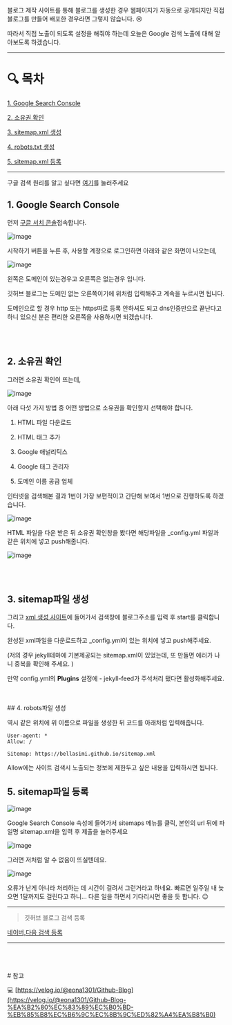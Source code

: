블로그 제작 사이트를 통해 블로그를 생성한 경우 웹페이지가 자동으로 공개되지만 직접 블로그를 만들어 배포한 경우라면 그렇지 않습니다.
😢 

따라서 직접 노출이 되도록 설정을 해줘야 하는데 오늘은 Google 검색 노출에 대해 알아보도록 하겠습니다.


---
# 🔍 목차

[1. Google Search Console](#1-google-search-console)

[2. 소유권 확인](#2-소유권-확인)

[3. sitemap.xml 생성](#3-sitemap파일-생성)

[4. robots.txt 생성](#4-robots파일-생성)

[5. sitemap.xml 등록](#5-sitemap파일-등록)

---

구글 검색 원리를 알고 싶다면 [여기](https://www.google.com/intl/ko/search/howsearchworks/)를 눌러주세요


## 1. Google Search Console

먼저 [구글 서치 콘솔](https://search.google.com/search-console/about)접속합니다.

![image](https://user-images.githubusercontent.com/79133602/140523027-9313c896-77c7-4b45-99b5-eabe1b36f7f0.png)

시작하기 버튼을 누른 후, 사용할 계정으로 로그인하면 아래와 같은 화면이 나오는데,

![image](https://user-images.githubusercontent.com/79133602/140523497-ab22c9a7-c8dd-4d0d-80cf-2bd83859ac2d.png)

왼쪽은 도메인이 있는경우고 오른쪽은 없는경우 입니다.

깃허브 블로그는 도메인 없는 오른쪽이기에 위처럼 입력해주고 계속을 누르시면 됩니다.

도메인으로 할 경우 http 또는 https따로 등록 안하셔도 되고 dns인증만으로 끝난다고 하니 있으신 분은 편리한 오른쪽을 사용하시면
되겠습니다.

<br/>
<br/>

## 2. 소유권 확인


그러면 소유권 확인이 뜨는데,

![image](https://user-images.githubusercontent.com/79133602/140524257-145fc316-a052-4460-8961-ac6af4d5dadb.png)

아래 다섯 가지 방법 중 어떤 방법으로 소유권을 확인할지 선택해야 합니다.

1. HTML 파일 다운로드

2. HTML 태그 추가

3. Google 애널리틱스

4. Google 태그 관리자

5. 도메인 이름 공급 업체

인터넷을 검색해본 결과 1번이 가장 보편적이고 간단해 보여서 1번으로 진행하도록 하겠습니다. 

![image](https://user-images.githubusercontent.com/79133602/140528551-7a8e9962-fded-477a-8869-58f0e1c62f46.png)

HTML 파일을 다운 받은 뒤 소유권 확인창을 봤다면 해당파일을 _config.yml 파일과 같은 위치에 넣고 push해줍니다.

![image](https://user-images.githubusercontent.com/79133602/140525266-88091b5a-fb7a-4964-8ab5-c84d384dbdd5.png)

<br/>
<br/>

## 3. sitemap파일 생성



그리고 [xml 생성 사이트](https://www.xml-sitemaps.com/)에 들어가서 검색창에 블로그주소를 입력 후 start를 클릭합니다. 

완성된 xml파일을 다운로드하고 _config.yml이 있는 위치에 넣고 push해주세요.

(저의 경우 jekyll테마에 기본제공되는 sitemap.xml이 있었는데,
또 만들면 에러가 나니 중복을 확인해 주세요. )

만약 config.yml의 **Plugins** 설정에 - jekyll-feed가 주석처리 됐다면 활성화해주세요.


<br/>
<br/>
## 4. robots파일 생성

역시 같은 위치에 위 이름으로 파일을 생성한 뒤 코드를 아래처럼 입력해줍니다.

```
User-agent: *
Allow: /

Sitemap: https://bellasimi.github.io/sitemap.xml
```

Allow에는 사이트 검색시 노출되는 정보에 제한두고 싶은 내용을 입력하시면 됩니다. 


## 5. sitemap파일 등록

![image](https://user-images.githubusercontent.com/79133602/140528952-9367ff7e-bd3a-4bf5-89c8-f2f2383894cb.png)

Google Search Console 속성에 들어가서 sitemaps 메뉴를 클릭, 본인의 url 뒤에 파일명 sitemap.xml을 입력 후 제출을 눌러주세요

![image](https://user-images.githubusercontent.com/79133602/140529490-d807968a-8a54-4ce8-946f-5cc33b3473e3.png)


그러면 저처럼 알 수 없음이 뜨실텐데요. 

![image](https://user-images.githubusercontent.com/79133602/140529708-98286a31-847c-45d9-a62e-f8c7ed9dc3e2.png)

오류가 난게 아니라 처리하는 데 시간이 걸려서 그런거라고 하네요.
빠르면 일주일 내 늦으면 1달까지도 걸린다고 하니... 다른 일을 하면서 기다리시면 좋을 듯 합니다.  😉 


---

> 깃허브 블로그 검색 등록

[네이버,다음 검색 등록](https://bellasimi.github.io/%EB%84%A4%EC%9D%B4%EB%B2%84,%EB%8B%A4%EC%9D%8C-%EA%B2%80%EC%83%89-%EB%93%B1%EB%A1%9D/)

---


<br/>
<br/>
<br/>
# 참고


💻 [https://velog.io/@eona1301/Github-Blog](https://velog.io/@eona1301/Github-Blog-%EA%B2%80%EC%83%89%EC%B0%BD-%EB%85%B8%EC%B6%9C%EC%8B%9C%ED%82%A4%EA%B8%B0)




